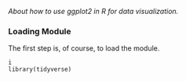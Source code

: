*About how to use ggplot2 in R for data visualization.*

### Loading Module  

The first step is, of course, to load the module.

```
i
library(tidyverse)

